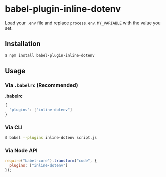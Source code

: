 # babel-plugin-inline-dotenv

Load your `.env` file and replace `process.env.MY_VARIABLE` with the value you set.

## Installation

```sh
$ npm install babel-plugin-inline-dotenv
```

## Usage

### Via `.babelrc` (Recommended)

**.babelrc**

```js
{
  "plugins": ["inline-dotenv"]
}
```

### Via CLI

```sh
$ babel --plugins inline-dotenv script.js
```

### Via Node API

```javascript
require("babel-core").transform("code", {
  plugins: ["inline-dotenv"]
});
```
